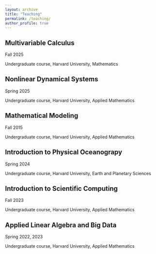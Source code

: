 ```yaml
---
layout: archive
title: "Teaching"
permalink: /teaching/
author_profile: true
---
```


## Multivariable Calculus
Fall 2025

Undergraduate course, Harvard University, Mathematics

## Nonlinear Dynamical Systems
Spring 2025

Undergraduate course, Harvard University, Applied Mathematics

## Mathematical Modeling
Fall 2015

Undergraduate course, Harvard University, Applied Mathematics

## Introduction to Physical Oceanograpy
Spring 2024

Undergraduate course, Harvard University, Earth and Planetary Sciences

## Introduction to Scientific Computing
Fall 2023

Undergraduate course, Harvard University, Applied Mathematics

## Applied Linear Algebra and Big Data
Spring 2022, 2023

Undergraduate course, Harvard University, Applied Mathematics
